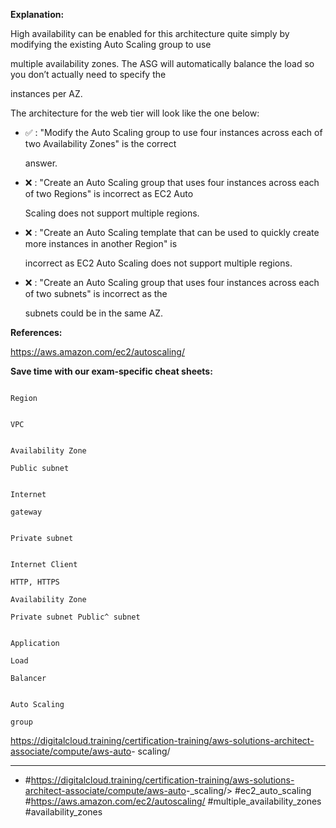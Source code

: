 **Explanation:**

High availability can be enabled for this architecture quite simply by modifying the existing Auto Scaling group to use

multiple availability zones. The ASG will automatically balance the load so you don’t actually need to specify the

instances per AZ.

The architecture for the web tier will look like the one below:

- ✅ :  "Modify the Auto Scaling group to use four instances across each of two Availability Zones" is the correct

  answer.

- ❌ :  "Create an Auto Scaling group that uses four instances across each of two Regions" is incorrect as EC2 Auto

  Scaling does not support multiple regions.

- ❌ :  "Create an Auto Scaling template that can be used to quickly create more instances in another Region" is

  incorrect as EC2 Auto Scaling does not support multiple regions.

- ❌ :  "Create an Auto Scaling group that uses four instances across each of two subnets" is incorrect as the

  subnets could be in the same AZ.

**References:**

<https://aws.amazon.com/ec2/autoscaling/>

**Save time with our exam-specific cheat sheets:**

```

Region

```

```

VPC

```

```

Availability Zone

Public subnet

```

```

Internet

gateway

```

```

Private subnet

```

```

Internet Client

HTTP, HTTPS

Availability Zone

Private subnet Public^ subnet

```

```

Application

Load

Balancer

```

```

Auto Scaling

group

```

<https://digitalcloud.training/certification-training/aws-solutions-architect-associate/compute/aws-auto>- scaling/

----

- #<https://digitalcloud.training/certification-training/aws-solutions-architect-associate/compute/aws-auto>-_scaling/> #ec2_auto_scaling #<https://aws.amazon.com/ec2/autoscaling/> #multiple_availability_zones #availability_zones

